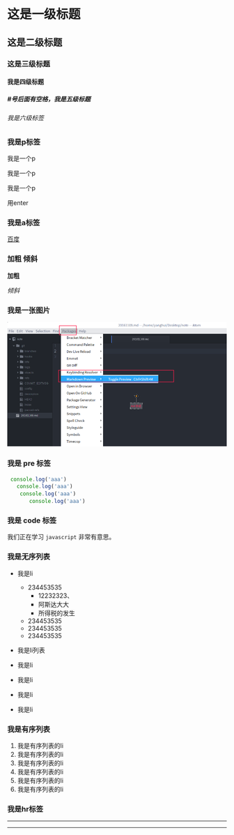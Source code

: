 
# 这是一级标题
## 这是二级标题
### 这是三级标题
#### 我是四级标题
##### #号后面有空格，我是五级标题
###### 我是六级标签

### 我是p标签

我是一个p

我是一个p

我是一个p

用enter

### 我是a标签

[百度](http://www.baidu.com)

### 加粗 倾斜

**加粗**  

*倾斜*

### 我是一张图片

![alt属性](./images/jietu.png)


### 我是 pre 标签

```js
 console.log('aaa')
   console.log('aaa')
    console.log('aaa')
       console.log('aaa')

```
### 我是 code 标签

我们正在学习 `javascript` 非常有意思。


### 我是无序列表

- 我是li
  - 234453535
    - 12232323、
    - 阿斯达大大
    - 所得税的发生
  - 234453535  
  - 234453535  
  - 234453535

- 我是li列表
- 我是li
- 我是li
- 我是li
- 我是li

### 我是有序列表

1. 我是有序列表的li
2. 我是有序列表的li
3. 我是有序列表的li
4. 我是有序列表的li
5. 我是有序列表的li
6. 我是有序列表的li

### 我是hr标签

***

---

